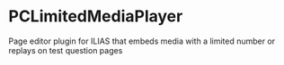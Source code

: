 # PCLimitedMediaPlayer
Page editor plugin for ILIAS that embeds media with a limited number or replays on test question pages
